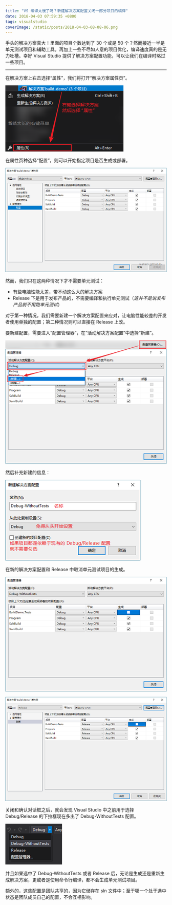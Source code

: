 ```yaml
---
title: "VS 编译太慢了吗？新建解决方案配置关闭一部分项目的编译"
date: 2018-04-03 07:59:35 +0800
tags: visualstudio
coverImage: /static/posts/2018-04-03-08-08-06.png
---
```


手头的解决方案真大！里面的项目个数达到了 30 个或是 50 个？然而接近一半是单元测试项目和辅助工具。再加上一些不尽如人意的项目优化，编译速度真的是无力吐槽。幸好 Visual Studio 提供了解决方案配置功能，可以让我们在编译时略过一些项目。

---

在解决方案上右击选择“属性”，我们将打开“解决方案属性页”。

![解决方案 - 属性](/static/posts/2018-04-03-08-08-06.png)

在属性页种选择“配置”，则可以开始指定项目是否生成或部署。

![解决方案属性页 - 配置](/static/posts/2018-04-03-08-09-42.png)

然而，我们只在这两种情况下才不需要单元测试：

- 有些电脑性能太差，带不动这么大的解决方案
- Release 下是用于发布产品的，不需要编译和执行单元测试（*这并不是说发布产品前不用跑单元测试*）

对于第一种情况，我们需要新建一个解决方案配置来应对，让电脑性能较差的开发者使用单独的配置；第二种情况则可以直接在 Release 上改。

要新建配置，需要进入“配置管理器”，在“活动解决方案配置”中选择“新建”。

![新建配置](/static/posts/2018-04-03-08-16-46.png)

然后补充新建的信息：

![填写新建配置的信息](/static/posts/2018-04-03-08-19-27.png)

在新的解决方案配置和 Release 中取消单元测试项目的生成。

![取消生成 - Debug-WithoutTests](/static/posts/2018-04-03-08-20-14.png)

![取消生成 - Release](/static/posts/2018-04-03-08-21-07.png)

关闭和确认对话框之后，就会发现 Visual Studio 中之前用于选择 Debug/Release 的下拉框现在多出了 Debug-WithoutTests 配置。

![](/static/posts/2018-04-03-08-21-51.png)

并且如果选中了 Debug-WithoutTests 或者 Release 后，无论是生成还是重新生成解决方案，更或者是使用命令行编译，都不会生成单元测试项目。

额外的，这些配置是团队共享的，因为它储存在 sln 文件中；至于哪一个处于选中状态是团队成员自己的配置，不会互相影响。

